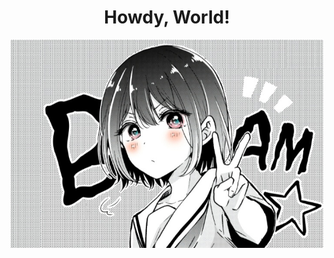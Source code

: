 <div align="center">
    <h1>Howdy, World!</h2>
    <img src="/img/hiura.jpg" width="500" alt="Hiura-Mihate">
</div>



<!-- - 👋 Hello, World! My name is Nestava
- 👀 I’m interested in Bakso isi telor
- 🌱 I’m currently learning how to eat Bakso isi telor deliciously
- 💞️ I’m looking to collaborate on Bakso isi telor eating competition
- 📫 How to reach me : Gimme Bakso isi telor
- 😄 Pronouns: Bakso isi telor
- ⚡ Fun fact: I luv Bakso isi telor -->
